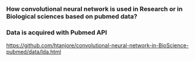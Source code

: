 
### How convolutional neural network is used in Research or in Biological sciences based on pubmed data?
### Data is acquired with Pubmed API

https://github.com/htanjore/convolutional-neural-network-in-BioScience-pubmed/data/lda.html

